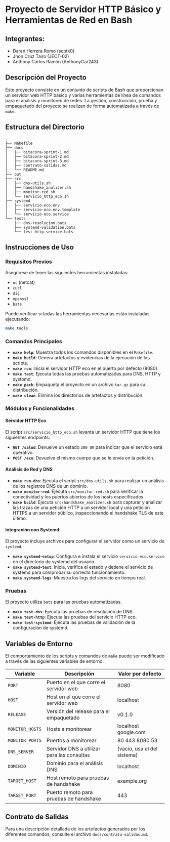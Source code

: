 # Proyecto de Servidor HTTP Básico y Herramientas de Red en Bash

## Integrantes:

- Daren Herrera Romo (scptx0)
- Jhon Cruz Tairo (JECT-02)
- Anthony Carlos Ramón (AnthonyCar243)

## Descripción del Proyecto

Este proyecto consiste en un conjunto de scripts de Bash que proporcionan un servidor web HTTP básico y varias herramientas de línea de comandos para el análisis y monitoreo de redes. La gestión, construcción, prueba y empaquetado del proyecto se realizan de forma automatizada a través de `make`.

## Estructura del Directorio

```
.
├── Makefile
├── docs
│   ├── bitacora-sprint-1.md
│   ├── bitacora-sprint-2.md
│   ├── bitacora-sprint-3.md
│   ├── contrato-salidas.md
│   └── README.md
├── out
├── src
│   ├── dns-utils.sh
│   ├── handshake_analizer.sh
│   ├── monitor-red.sh
│   └── servicio_http_eco.sh
├── systemd
│   ├── servicio-eco.env
│   ├── servicio-eco.env.template
│   └── servicio-eco.service
└── tests
    ├── dns-resolucion.bats
    ├── systemd-validation.bats
    └── test-http-service.bats
```

## Instrucciones de Uso

### Requisitos Previos

Asegúrese de tener las siguientes herramientas instaladas:
- `nc` (netcat)
- `curl`
- `dig`
- `openssl`
- `bats`

Puede verificar si todas las herramientas necesarias están instaladas ejecutando:

```bash
make tools
```

### Comandos Principales

- **`make help`**: Muestra todos los comandos disponibles en el `Makefile`.
- **`make build`**: Genera artefactos y evidencias de la ejecución de los scripts.
- **`make run`**: Inicia el servidor HTTP eco en el puerto por defecto (8080).
- **`make test`**: Ejecuta todas las pruebas automatizadas para DNS, HTTP y systemd.
- **`make pack`**: Empaqueta el proyecto en un archivo `tar.gz` para su distribución.
- **`make clean`**: Elimina los directorios de artefactos y distribución.

### Módulos y Funcionalidades

#### Servidor HTTP Eco

El script `src/servicio_http_eco.sh` levanta un servidor HTTP que tiene los siguientes endpoints:
- **`GET /salud`**: Devuelve un estado `200 OK` para indicar que el servicio está operativo.
- **`POST /eco`**: Devuelve el mismo cuerpo que se le envía en la petición.

#### Análisis de Red y DNS

- **`make run-dns`**: Ejecuta el script `src/dns-utils.sh` para realizar un análisis de los registros DNS de un dominio.
- **`make monitor-red`**: Ejecuta `src/monitor-red.sh` para verificar la conectividad y los puertos abiertos de los hosts especificados.
- **`make build`**: Ejecuta `src/handshake_analizer.sh` para capturar y analizar las trazas de una petición HTTP a un servidor local y una petición HTTPS a un servidor público, inspeccionando el handshake TLS de este último.

#### Integración con Systemd

El proyecto incluye archivos para configurar el servidor como un servicio de `systemd`.
- **`make systemd-setup`**: Configura e instala el servicio `servicio-eco.service` en el directorio de systemd del usuario.
- **`make systemd-test`**: Inicia, verifica el estado y detiene el servicio de systemd para comprobar su correcto funcionamiento.
- **`make systemd-logs`**: Muestra los logs del servicio en tiempo real.

### Pruebas

El proyecto utiliza `bats` para las pruebas automatizadas.
- **`make test-dns`**: Ejecuta las pruebas de resolución de DNS.
- **`make test-http`**: Ejecuta las pruebas del servicio HTTP eco.
- **`make test-systemd`**: Ejecuta las pruebas de validación de la configuración de systemd.

## Variables de Entorno

El comportamiento de los scripts y comandos de `make` puede ser modificado a través de las siguientes variables de entorno:

| Variable | Descripción | Valor por defecto |
|---|---|---|
| `PORT` | Puerto en el que corre el servidor web | 8080 |
| `HOST` | Host en el que corre el servidor web | localhost |
| `RELEASE` | Versión del release para el empaquetado | v0.1.0 |
| `MONITOR_HOSTS` | Hosts a monitorear | localhost google.com |
| `MONITOR_PORTS` | Puertos a monitorear | 80 443 8080 53 |
| `DNS_SERVER` | Servidor DNS a utilizar para las consultas | (vacío, usa el del sistema) |
| `DOMINIO` | Dominio para el análisis DNS | localhost |
| `TARGET_HOST` | Host remoto para pruebas de handshake | example.org |
| `TARGET_PORT` | Puerto remoto para pruebas de handshake | 443 |

## Contrato de Salidas

Para una descripción detallada de los artefactos generados por los diferentes comandos, consulte el archivo `docs/contrato-salidas.md`.